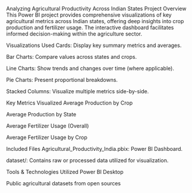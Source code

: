Analyzing Agricultural Productivity Across Indian States
Project Overview
This Power BI project provides comprehensive visualizations of key agricultural metrics across Indian states, offering deep insights into crop production and fertilizer usage. The interactive dashboard facilitates informed decision-making within the agriculture sector.

Visualizations Used
Cards: Display key summary metrics and averages.

Bar Charts: Compare values across states and crops.

Line Charts: Show trends and changes over time (where applicable).

Pie Charts: Present proportional breakdowns.

Stacked Columns: Visualize multiple metrics side-by-side.

Key Metrics Visualized
Average Production by Crop

Average Production by State

Average Fertilizer Usage (Overall)

Average Fertilizer Usage by Crop

Included Files
Agricultural_Productivity_India.pbix: Power BI Dashboard.

dataset/: Contains raw or processed data utilized for visualization.

Tools & Technologies Utilized
Power BI Desktop

Public agricultural datasets from open sources
